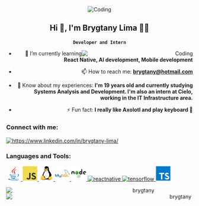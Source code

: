 
<div style="text-align: center;">
  <img src="https://drive.google.com/uc?export=view&id=1ISniy-yLTLP1VlBqQYkh-J8a1M-zVfeR" align="center" alt="Coding" width="1000">

## Hi 👋, I'm Brygtany Lima 👩‍💻
**`Developer and Intern`**

<div style="text-align: right;">
  <img src="https://i.giphy.com/media/v1.Y2lkPTc5MGI3NjExZDFmMmkydW1ta2N2ZmQwcXJsa210eWRweDljem05b3k1NDMzbTNjeCZlcD12MV9pbnRlcm5hbF9naWZfYnlfaWQmY3Q9Zw/RE5iREBNhI0Ok/giphy.gif" align="right" alt="Coding" width="300">

- 🌱 I’m currently learning **React Native, AI development, Mobile development**

- 📫 How to reach me: **brygtany@hotmail.com**

- 📄 Know about my experiences: **I'm 19 years old and currently studying Systems Analysis and Development. I'm also an intern at Cielo, working in the IT Infrastructure area.**
  
- ⚡ Fun fact: **I really like Axolotl and play keyboard 🎹**

<h3 align="left">Connect with me:</h3>
<p align="left">
<a href="https://linkedin.com/in/https://www.linkedin.com/in/brygtany-lima/" target="blank"><img align="center" src="https://raw.githubusercontent.com/rahuldkjain/github-profile-readme-generator/master/src/images/icons/Social/linked-in-alt.svg" alt="https://www.linkedin.com/in/brygtany-lima/" height="30" width="40" /></a>
</p>

<h3 align="left">Languages and Tools:</h3>
<p align="left"> <a href="https://www.java.com" target="_blank" rel="noreferrer"> <img src="https://raw.githubusercontent.com/devicons/devicon/master/icons/java/java-original.svg" alt="java" width="40" height="40"/> </a> <a href="https://developer.mozilla.org/en-US/docs/Web/JavaScript" target="_blank" rel="noreferrer"> <img src="https://raw.githubusercontent.com/devicons/devicon/master/icons/javascript/javascript-original.svg" alt="javascript" width="40" height="40"/> </a> <a href="https://www.linux.org/" target="_blank" rel="noreferrer"> <img src="https://raw.githubusercontent.com/devicons/devicon/master/icons/linux/linux-original.svg" alt="linux" width="40" height="40"/> </a> <a href="https://www.mysql.com/" target="_blank" rel="noreferrer"> <img src="https://raw.githubusercontent.com/devicons/devicon/master/icons/mysql/mysql-original-wordmark.svg" alt="mysql" width="40" height="40"/> </a> <a href="https://nodejs.org" target="_blank" rel="noreferrer"> <img src="https://raw.githubusercontent.com/devicons/devicon/master/icons/nodejs/nodejs-original-wordmark.svg" alt="nodejs" width="40" height="40"/> </a> <a href="https://reactnative.dev/" target="_blank" rel="noreferrer"> <img src="https://reactnative.dev/img/header_logo.svg" alt="reactnative" width="40" height="40"/> </a> <a href="https://www.tensorflow.org" target="_blank" rel="noreferrer"> <img src="https://www.vectorlogo.zone/logos/tensorflow/tensorflow-icon.svg" alt="tensorflow" width="40" height="40"/> </a> <a href="https://www.typescriptlang.org/" target="_blank" rel="noreferrer"> <img src="https://raw.githubusercontent.com/devicons/devicon/master/icons/typescript/typescript-original.svg" alt="typescript" width="40" height="40"/> </a> </p>

<p>
  <img align="left" width="400"
    src="https://github-readme-stats.vercel.app/api/top-langs?username=brygtany&show_icons=true&locale=en&layout=compact&title_color=8A2BE2&text_color=C9D1D9&bg_color=0D1117&border_color=8A2BE2" 
    alt="brygtany" 
  />
</p>

<p>&nbsp;
  <img align="left" width="500"
    src="https://github-readme-stats.vercel.app/api?username=brygtany&show_icons=true&locale=en&title_color=8A2BE2&text_color=C9D1D9&bg_color=0D1117&border_color=8A2BE2" 
    alt="brygtany" 
  />
</p>



